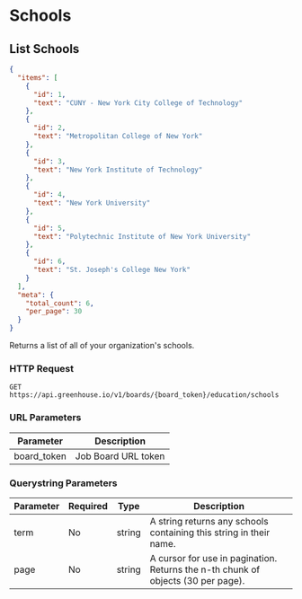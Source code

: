 # Schools

## List Schools


```json
{
  "items": [
    {
      "id": 1,
      "text": "CUNY - New York City College of Technology"
    },
    {
      "id": 2,
      "text": "Metropolitan College of New York"
    },
    {
      "id": 3,
      "text": "New York Institute of Technology"
    },
    {
      "id": 4,
      "text": "New York University"
    },
    {
      "id": 5,
      "text": "Polytechnic Institute of New York University"
    },
    {
      "id": 6,
      "text": "St. Joseph's College New York"
    }
  ],
  "meta": {
    "total_count": 6,
    "per_page": 30
  }
}
```

Returns a list of all of your organization's schools.

### HTTP Request

`GET https://api.greenhouse.io/v1/boards/{board_token}/education/schools`

### URL Parameters

Parameter | Description
--------- | -----------
board_token | Job Board URL token

### Querystring Parameters

Parameter | Required | Type | Description
--------- | ----------- | ----------- | -----------
term | No | string | A string returns any schools containing this string in their name.
page | No | string | A cursor for use in pagination. Returns the n-th chunk of objects (30 per page).

